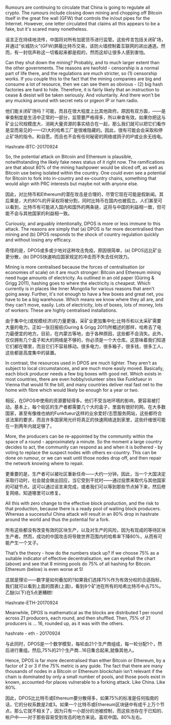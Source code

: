 
Rumours are continuing to circulate that China is going to regulate all crypto. The rumours include closing down mining and chopping off Bitcoin itself in the great fire wall (GFW) that controls the in/out pipes for the Internet. However, one letter circulated that claims all this appears to be a fake, but it's scared many nonetheless.

谣言正在持续地流传，中国将对所有加密货币进行监管。这些传言包括关闭矿场，并通过“长城防火”(GFW)屏蔽比特币交易，该防火墙控制着互联网的进出通道。然而，有一封信声称这一切看起来都是假的，然而这却让很多人感到害怕。

Can they shut down the mining? Probably, and to much larger extent than the other governments. The reasons are twofold - censorship is a normal part of life there, and the regulations are much stricter, so (1) censorship works. If you couple this to the fact that the mining companies are big and consume a lot of resource, then we can see them as obvious - (2) big hash factories are hard to hide. Therefore, it is fairly likely that an instruction to cease & desist will be taken seriously. And voluntarily. And there won't be any mucking around with secret nets or pigeon IP or ham radio.

他们能关闭矿场吗？可能，而且在很大程度上比其他政府。原因有双方面，——是审查制度是生活中正常的一部分，监管要严格得多，所以审查有效。如果你把这与矿业公司规模庞大、消耗大量资源的事实结合在一起，那么我们就可以把它们看作是显而易见的——(2)大的哈希工厂是很难隐藏的。因此，很有可能会会采取和停止矿场的指令。和自愿。而且也不会有任何秘密的网络或鸽子的IP或业余无线电。

Hashrate-BTC-20170924

So, the potential attack on Bitcoin and Ethereum is plausible, notwithstanding the likely fake news status of it right now. The ramifications are that about 80% of the mining hashpower would be sliced off, as well as Bitcoin use being isolated within the country. One could even see a potential for Bitcoin to fork into in-country and ex-country chains, something that would align with PRC interests but maybe not with anyone else.

因此，对比特币和Ethereum的潜在攻击是合理的，尽管它现在可能是假新闻。其后果是，大约80%的开采权将被分割，同时比特币在国内也被孤立。人们甚至可以看到，比特币有可能进入国内和国外的两条链，这将与中国的利益相一致，但可能不会与其他国家的利益相一致。

Curiously, and arguably intentionally, DPOS is more or less immune to this attack. The reasons are simply that (a) DPOS is far more decentralised than mining and (b) DPOS responds to the shock of country regulation quickly and without losing any efficacy.

奇怪的是，DPOS或多或少地对这种攻击免疫。原因很简单，(a) DPOS远比矿业更分散，(b) DPOS快速响应国家规定的冲击而不失去任何效力。

Mining is more centralised because the forces of centralisation (or economies of scale) on it are much stronger: Bitcoin and Ethereum mining need huge amounts of electricity. As outlined in an old paper (Güring & Grigg 2011), hashing goes to where the electricity is cheapest. Which currently is in places like Inner Mongolia for various reasons that aren't going away. Further, it's not enough to have a few boxes and great net, you have to be a big warehouse. Which means we know where they all are, and they can't move, easily. Lots of electricity, lots of boxes, lots of money, lots of workers: These are highly centralised installations.

由于集中化(或规模经济)的力量更强，采矿业更加集中化:比特币和以太采矿需要大量的电力。正如一张旧报纸(Guring & Grigg 2011)所概述的那样，哈希去了电力最便宜的地方。目前，在内蒙古等地，由于各种原因，这些都不会消失。此外，仅仅拥有几个盒子和大的网络是不够的，你必须是一个大仓库。这意味着我们知道它们都在哪里，而且它们不容易移动。很多电力，很多箱子，很多钱，很多工人，这些都是高度集中的装置。




In contrast, the resources used in DPOS are much lighter. They aren't as subject to local circumstances, and are much more easily moved. Basically, each block producer needs a few big boxes with good net. Which exists in most countries, there are even hobby/volunteer sites like Funkfueur in Vienna that would fit the bill, and many countries deliver real fast net to the home with fibre which would likely be enough for a year or two.

相反，在DPOS中使用的资源要轻得多。他们不受当地环境的影响，更容易被打动。基本上，每个街区的生产者都需要几个大的盒子，里面有很好的网。在大多数国家，甚至有像维也纳的Funkfueur这样的业余爱好/志愿服务网站，这些都符合该法案的要求，而且许多国家用光纤将真正的快速网络送到家里，这些纤维很可能在一到两年内就足够了。

More, the producers can be re-appointed by the community within the space of a round - approximately a minute. So the moment a large country decides to act, the community can respond as and when it is bothered - by voting to replace the suspect nodes with others ex-country. This can be done on rumour, or we can wait until those nodes drop off, and then repair the network knowing where to repair.

更重要的是，生产者可以被社区重新任命——大约一分钟。因此，当一个大国决定采取行动时，社会就会做出回应，当它受到干扰时——通过投票来取代与其他国家的可疑节点。这可以通过谣言来完成，或者我们可以等到那些节点掉下来，然后修复网络，知道哪里可以修复。

All this with zero change to the effective block production, and the risk to that production, because there is a ready pool of waiting block producers. Whereas a successful China attack will result in an 80% drop in hashrate around the world and thus the potential for a fork.

所有这些都没有改变有效的区块生产，以及对生产的风险，因为有现成的等待区块生产者。然而，成功的中国攻击将导致世界范围内的哈希率下降80%，从而有可能产生一个叉子。




That’s the theory - how do the numbers stack up? If we choose 75% as a suitable indicator of effective decentralisation, we can eyeball the chart (above) and see that 8 mining pools do 75% of all hashing for Bitcoin. Ethereum (below) is even worse at 5!

这就是理论——数字是如何叠加的?如果我们选择75%作为有效分权的合适指标，我们就可以看到上面的图表(上面)，看到8个矿池在所有的哈希比特币中占75%。乙醚(以下)在5点更糟糕!


Hashrate-ETH-20170924

Meanwhile, DPOS is mathematical as the blocks are distributed 1 per round across 21 producers, each round, and then shuffled. Then, 75% of 21 producers is … 16, rounded up, as it was with the others.

hashrate - eth - 20170924


与此同时，DPOS是一个数学模型，每轮由21个生产商组成，每一轮分配1个，然后进行重组。然后,75%的21个生产商…16日集合起来,就像其他人。


Hence, DPOS is far more decentralised than either Bitcoin or Ethereum, by a factor of 2 or 3 if the 75% metric is any guide. The fact that there are many thousands of nodes in a Bitcoin or Ethereum blockchain isn't relevant if the chain is dominated by only a small number of pools, and those pools exist in known, accounted-for places vulnerable to a forking attack. Like China. Like 80%.

因此，DPOS比比特币或Ethereum要分散得多，如果75%的标准是任何指南的话，它的分权系数是2或3。如果一个比特币或Ethereum区块链中有成千上万个节点，那么它就不相关了，因为只有一小部分的池被控制，而这些池存在于已知的、帐户中——对于那些容易受到攻击的地方来说。喜欢中国。80%左右。
